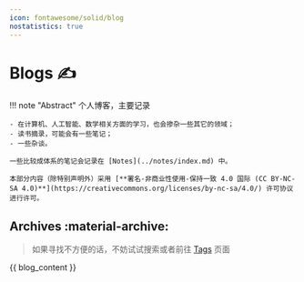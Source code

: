 ```yaml
---
icon: fontawesome/solid/blog
nostatistics: true
---
```

# Blogs ✍

!!! note "Abstract"
    个人博客，主要记录

    - 在计算机、人工智能、数学相关方面的学习，也会掺杂一些其它的领域；
    - 读书摘录，可能会有一些笔记；
    - 一些杂谈。

    一些比较成体系的笔记会记录在 [Notes](../notes/index.md) 中。

    本部分内容（除特别声明外）采用 [**署名-非商业性使用-保持一致 4.0 国际 (CC BY-NC-SA 4.0)**](https://creativecommons.org/licenses/by-nc-sa/4.0/) 许可协议进行许可。

## Archives :material-archive:

> 如果寻找不方便的话，不妨试试搜索或者前往 [Tags](../tags/index.md) 页面

{{ blog_content }}
